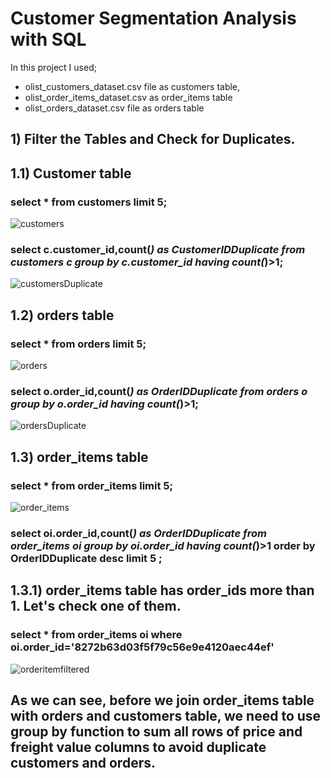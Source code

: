 # Customer Segmentation Analysis with SQL
In this project I used;
- olist_customers_dataset.csv file as customers table, <br>
- olist_order_items_dataset.csv as order_items table  <br>
- olist_orders_dataset.csv file as orders table  <br>

## 1) Filter the Tables and Check for Duplicates.
## 1.1) Customer table
### select * from customers limit 5;<br>

![customers](https://user-images.githubusercontent.com/114496063/209448400-b199ed90-ca02-4e38-b187-b1aa8bd9a934.png)

### select c.customer_id,count(*) as CustomerIDDuplicate from customers c group by c.customer_id having count(*)>1;

![customersDuplicate](https://user-images.githubusercontent.com/114496063/209448582-5c396ecf-001a-45ad-b2e5-04a9cd28a3b2.png)
## 1.2) orders table
### select * from orders limit 5;<br>

![orders](https://user-images.githubusercontent.com/114496063/209448409-bfac0dac-9e27-4909-b795-fcfeab9eff1b.png)

### select o.order_id,count(*) as OrderIDDuplicate from orders o group by o.order_id having count(*)>1;

![ordersDuplicate](https://user-images.githubusercontent.com/114496063/209448591-11fb6c60-9dae-4bb6-9ae8-cb63ad30b40d.png)
## 1.3) order_items table
### select * from order_items limit 5;<br>

![order_items](https://user-images.githubusercontent.com/114496063/209448402-981fa596-13f3-498a-b87f-5de1be449b20.png)

### select oi.order_id,count(*) as OrderIDDuplicate from order_items oi group by oi.order_id having count(*)>1 order by OrderIDDuplicate desc limit 5 ;

## 1.3.1) order_items table has order_ids more than 1. Let's check one of them.

### select * from order_items oi where oi.order_id='8272b63d03f5f79c56e9e4120aec44ef' <br>

![orderitemfiltered](https://user-images.githubusercontent.com/114496063/209448837-492d1036-efc1-4640-a8e5-525d6aa9208d.png)

## As we can see, before we join order_items table with orders and customers table, we need to use group by function to sum all rows of price and freight value columns to avoid duplicate customers and orders.




